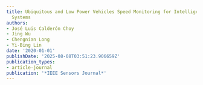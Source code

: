 ```yaml
---
title: Ubiquitous and Low Power Vehicles Speed Monitoring for Intelligent Transport
  Systems
authors:
- José Luis Calderón Choy
- Jing Wu
- Chengnian Long
- Yi-Bing Lin
date: '2020-01-01'
publishDate: '2025-08-08T03:51:23.906659Z'
publication_types:
- article-journal
publication: '*IEEE Sensors Journal*'
---
```

